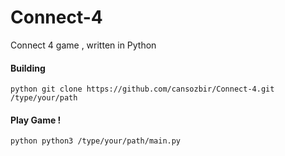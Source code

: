 # Connect-4
Connect 4 game , written in Python

#### Building
```python git clone https://github.com/cansozbir/Connect-4.git  /type/your/path```

#### Play Game !
```python python3 /type/your/path/main.py```
